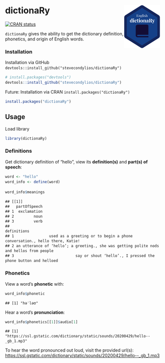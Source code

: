 
# dictionaRy <img src="man/figures/dark-logo.png" align="right" height="139" />

<!-- badges: start -->

[![CRAN
status](https://www.r-pkg.org/badges/version/dictionaRy)](https://cran.r-project.org/package=dictionaRy)
<!-- badges: end -->

`dictionaRy` gives the ability to get the dictionary definition,
phonetics, and origin of English words.

<a href='https://github.com/stevecondylios/dictionaRy'></a>

### Installation

Installation via GitHub
`devtools::install_github("stevecondylios/dictionaRy")`

``` r
# install.packages("devtools")
devtools::install_github("stevecondylios/dictionaRy")
```

Future: Installation via CRAN `install.packages("dictionaRy")`

``` r
install.packages("dictionaRy")
```

## Usage

Load library

``` r
library(dictionaRy)
```

### Definitions

Get dictionary definition of “hello”, view its **definition(s)** and
**part(s) of speech**:

``` r
word <- "hello"
word_info <- define(word)

word_info$meanings
```

    ## [[1]]
    ##   partOfSpeech
    ## 1  exclamation
    ## 2         noun
    ## 3         verb
    ##                                                                                definitions
    ## 1                used as a greeting or to begin a phone conversation., hello there, Katie!
    ## 2 an utterance of ‘hello’; a greeting., she was getting polite nods and hellos from people
    ## 3                            say or shout ‘hello’., I pressed the phone button and helloed

### Phonetics

View a word’s **phonetic** with:

``` r
word_info$phonetic
```

    ## [1] "həˈləʊ"

Hear a word’s **pronunciation**:

``` r
word_info$phonetics[[1]]$audio[1]
```

    ## [1] "https://ssl.gstatic.com/dictionary/static/sounds/20200429/hello--_gb_1.mp3"

To hear the word pronounced out loud, visit the provided url(s):
<https://ssl.gstatic.com/dictionary/static/sounds/20200429/hello--_gb_1.mp3>

